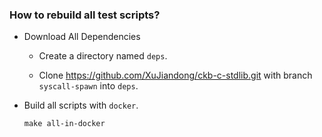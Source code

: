 ### How to rebuild all test scripts?

- Download All Dependencies

  - Create a directory named `deps`.

  - Clone https://github.com/XuJiandong/ckb-c-stdlib.git with branch `syscall-spawn` into `deps`.

- Build all scripts with `docker`.

  ```shell
  make all-in-docker
  ```
